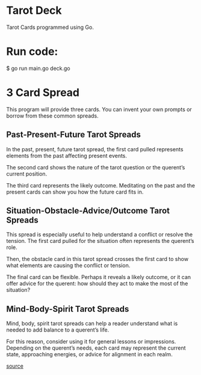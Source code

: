 # Tarot Deck
Tarot Cards programmed using Go.

# Run code: 

$ go run main.go deck.go

# 3 Card Spread

This program will provide three cards. You can invent your own prompts or borrow from these common spreads.

## Past-Present-Future Tarot Spreads
In the past, present, future tarot spread, the first card pulled represents elements from the past affecting present events.

The second card shows the nature of the tarot question or the querent’s current position.

The third card represents the likely outcome. Meditating on the past and the present cards can show you how the future card fits in.

## Situation-Obstacle-Advice/Outcome Tarot Spreads
This spread is especially useful to help understand a conflict or resolve the tension. The first card pulled for the situation often represents the querent’s role.

Then, the obstacle card in this tarot spread crosses the first card to show what elements are causing the conflict or tension.

The final card can be flexible. Perhaps it reveals a likely outcome, or it can offer advice for the querent: how should they act to make the most of the situation?

## Mind-Body-Spirit Tarot Spreads
Mind, body, spirit tarot spreads can help a reader understand what is needed to add balance to a querent’s life.

For this reason, consider using it for general lessons or impressions. Depending on the querent’s needs, each card may represent the current state, approaching energies, or advice for alignment in each realm.

[source](https://www.alittlesparkofjoy.com/easy-tarot-spreads/)